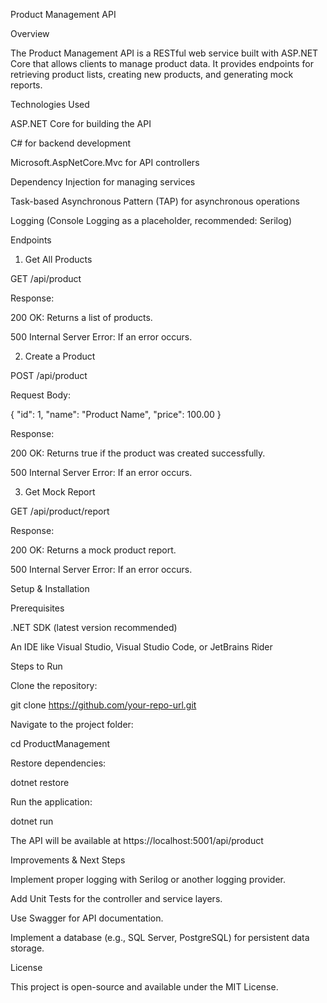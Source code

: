 
Product Management API

Overview

The Product Management API is a RESTful web service built with ASP.NET Core that allows clients to manage product data. It provides endpoints for retrieving product lists, creating new products, and generating mock reports.

Technologies Used

ASP.NET Core for building the API

C# for backend development

Microsoft.AspNetCore.Mvc for API controllers

Dependency Injection for managing services

Task-based Asynchronous Pattern (TAP) for asynchronous operations

Logging (Console Logging as a placeholder, recommended: Serilog)

Endpoints

1. Get All Products

GET /api/product

Response:

200 OK: Returns a list of products.

500 Internal Server Error: If an error occurs.

2. Create a Product

POST /api/product

Request Body:

{
    "id": 1,
    "name": "Product Name",
    "price": 100.00
}

Response:

200 OK: Returns true if the product was created successfully.

500 Internal Server Error: If an error occurs.

3. Get Mock Report

GET /api/product/report

Response:

200 OK: Returns a mock product report.

500 Internal Server Error: If an error occurs.

Setup & Installation

Prerequisites

.NET SDK (latest version recommended)

An IDE like Visual Studio, Visual Studio Code, or JetBrains Rider

Steps to Run

Clone the repository:

git clone https://github.com/your-repo-url.git

Navigate to the project folder:

cd ProductManagement

Restore dependencies:

dotnet restore

Run the application:

dotnet run

The API will be available at https://localhost:5001/api/product

Improvements & Next Steps

Implement proper logging with Serilog or another logging provider.

Add Unit Tests for the controller and service layers.

Use Swagger for API documentation.

Implement a database (e.g., SQL Server, PostgreSQL) for persistent data storage.

License

This project is open-source and available under the MIT License.
